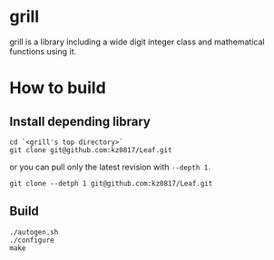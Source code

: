 # grill
grill is a library including a wide digit integer class and mathematical functions
using it.

# How to build

## Install depending library

    cd `<grill's top directory>`
    git clone git@github.com:kz0817/Leaf.git

or you can pull only the latest revision with `--depth 1`.

    git clone --detph 1 git@github.com:kz0817/Leaf.git

## Build

    ./autogen.sh
    ./configure
    make
